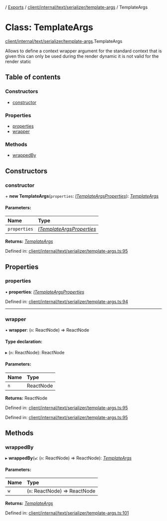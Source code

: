 [](../README.md) / [Exports](../modules.md) / [client/internal/text/serializer/template-args](../modules/client_internal_text_serializer_template_args.md) / TemplateArgs

# Class: TemplateArgs

[client/internal/text/serializer/template-args](../modules/client_internal_text_serializer_template_args.md).TemplateArgs

Allows to define a context wrapper argument for the standard context
that is given this can only be used during the render dynamic
it is not valid for the render static

## Table of contents

### Constructors

- [constructor](client_internal_text_serializer_template_args.templateargs.md#constructor)

### Properties

- [properties](client_internal_text_serializer_template_args.templateargs.md#properties)
- [wrapper](client_internal_text_serializer_template_args.templateargs.md#wrapper)

### Methods

- [wrappedBy](client_internal_text_serializer_template_args.templateargs.md#wrappedby)

## Constructors

### constructor

\+ **new TemplateArgs**(`properties`: [*ITemplateArgsProperties*](../interfaces/client_internal_text_serializer_template_args.itemplateargsproperties.md)): [*TemplateArgs*](client_internal_text_serializer_template_args.templateargs.md)

#### Parameters:

Name | Type |
:------ | :------ |
`properties` | [*ITemplateArgsProperties*](../interfaces/client_internal_text_serializer_template_args.itemplateargsproperties.md) |

**Returns:** [*TemplateArgs*](client_internal_text_serializer_template_args.templateargs.md)

Defined in: [client/internal/text/serializer/template-args.ts:95](https://github.com/onzag/itemize/blob/3efa2a4a/client/internal/text/serializer/template-args.ts#L95)

## Properties

### properties

• **properties**: [*ITemplateArgsProperties*](../interfaces/client_internal_text_serializer_template_args.itemplateargsproperties.md)

Defined in: [client/internal/text/serializer/template-args.ts:94](https://github.com/onzag/itemize/blob/3efa2a4a/client/internal/text/serializer/template-args.ts#L94)

___

### wrapper

• **wrapper**: (`n`: ReactNode) => ReactNode

#### Type declaration:

▸ (`n`: ReactNode): ReactNode

#### Parameters:

Name | Type |
:------ | :------ |
`n` | ReactNode |

**Returns:** ReactNode

Defined in: [client/internal/text/serializer/template-args.ts:95](https://github.com/onzag/itemize/blob/3efa2a4a/client/internal/text/serializer/template-args.ts#L95)

Defined in: [client/internal/text/serializer/template-args.ts:95](https://github.com/onzag/itemize/blob/3efa2a4a/client/internal/text/serializer/template-args.ts#L95)

## Methods

### wrappedBy

▸ **wrappedBy**(`w`: (`n`: ReactNode) => ReactNode): [*TemplateArgs*](client_internal_text_serializer_template_args.templateargs.md)

#### Parameters:

Name | Type |
:------ | :------ |
`w` | (`n`: ReactNode) => ReactNode |

**Returns:** [*TemplateArgs*](client_internal_text_serializer_template_args.templateargs.md)

Defined in: [client/internal/text/serializer/template-args.ts:101](https://github.com/onzag/itemize/blob/3efa2a4a/client/internal/text/serializer/template-args.ts#L101)
